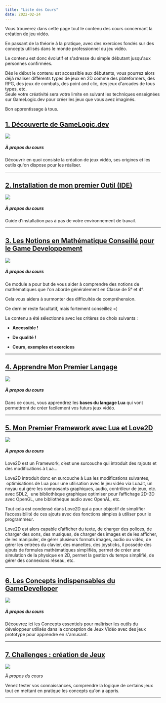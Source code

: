 ```yaml
---
title: "Liste des Cours"
date: 2022-02-24
---
```


Vous trouverez dans cette page tout le contenu des cours concernant la création de jeu vidéo.

En passant de la théorie à la pratique, avec des exercices fondés sur des concepts utilisés dans le monde professionnel du jeu vidéo.

Le contenu est donc évolutif et s'adresse du simple débutant jusqu'aux personnes confirmées.

Dès le début le contenu est accessible aux débutants, vous pourrez alors déjà réaliser différents types de jeux en 2D comme des plateformers, des RPG, des jeux de combats, des point and clic, des jeux d'arcades de tous types, etc.  
Seule votre créativité sera votre limite en suivant les techniques enseignées sur GameLogic.dev pour créer les jeux que vous avez imaginés.

Bon apprentissage à tous.

## **[1\. Découverte de GameLogic.dev](https://gamelogiq.dev/liste-des-differents-cours/decouverte-du-monde-du-jeu-video-et-de-ses-outils-de-developpement/ "1. Découverte de GameLogic.dev")**

[![](images/Logo_Cours_1.png)](https://gamelogiq.dev/liste-des-differents-cours/decouverte-du-monde-du-jeu-video-et-de-ses-outils-de-developpement/)

##### _À propos du cours_

Découvrir en quoi consiste la création de jeux vidéo, ses origines et les outils qu'on dispose pour les réaliser.

* * *

## **[2\. Installation de mon premier Outil (IDE)](https://gamelogiq.dev/liste-des-differents-cours/5-mon-premier-framework-avec-lua-et-love2d-les-bases-love2d/love2d-frameworks-lua/installation-love2d-et-parametrage-de-lide-zerobrane/ "2. Installation de mon premier Outil (IDE)")**

[![](images/Mon-premier_Outil_IDE_Lua.png)](https://gamelogiq.dev/liste-des-differents-cours/5-mon-premier-framework-avec-lua-et-love2d-les-bases-love2d/love2d-frameworks-lua/installation-love2d-et-parametrage-de-lide-zerobrane/)

##### _À propos du cours_

Guide d'installation pas à pas de votre environnement de travail.

* * *

## **[3\. Les Notions en Mathématique Conseillé pour le Game Developpement](https://gamelogiq.dev/liste-des-differents-cours/3-les-mathematiques-les-bases-en-gamedev/ "3. Les Notions en Mathématique Conseillé pour le Game Developpement")**

[![](images/maths.png)](https://gamelogiq.dev/liste-des-differents-cours/3-les-mathematiques-les-bases-en-gamedev/)

##### _À propos du cours_

Ce module a pour but de vous aider à comprendre des notions de mathématiques que l'on aborde généralement en Classe de 5ᵉ et 4ᵉ.  
  
Cela vous aidera à surmonter des difficultés de compréhension.  
  
Ce dernier reste facultatif, mais fortement conseillez =)

Le contenu a été sélectionné avec les critères de choix suivants :

- **Accessible !**

- **De qualité !**

- **Cours, exemples et exercices**

* * *

## **[4\. Apprendre Mon Premier Langage](https://gamelogiq.dev/liste-des-differents-cours/4-apprendre-mon-premier-langage-avec-lua-les-bases-lua/ "4. Apprendre Mon Premier Langage")**

[![](images/mon_premier_langage_lua.png)](https://gamelogiq.dev/liste-des-differents-cours/4-apprendre-mon-premier-langage-avec-lua-les-bases-lua/)

##### _À propos du cours_

Dans ce cours, vous apprendrez les **bases du langage Lua** qui vont permettront de créer facilement vos futurs jeux vidéo.

* * *

## **[5\. Mon Premier Framework avec Lua et Love2D](https://gamelogiq.dev/liste-des-differents-cours/5-mon-premier-framework-avec-lua-et-love2d-les-bases-love2d/ "5. Mon Premier Framework avec Lua et Love2D")**

[![](images/mon_premier_framework_lua_love2d.png)](https://gamelogiq.dev/liste-des-differents-cours/5-mon-premier-framework-avec-lua-et-love2d-les-bases-love2d/)

##### _À propos du cours_

Love2D est un Framework, c’est une surcouche qui introduit des rajouts et des modifications à Lua…

Love2D introduit donc en surcouche à Lua les modifications suivantes,  optimisations de Lua pour une utilisation avec le jeu vidéo via LuaJit, un noyau qui gère les composants graphiques, audio, contrôleur de jeux, etc. avec SDL2,  une bibliothèque graphique optimiser pour l’affichage 2D-3D avec OpenGL, une bibliothèque audio avec OpenAL, etc.

Tout cela est condensé dans Love2D qui a pour objectif de simplifier l’accessibilité de ces ajouts avec des fonctions simples à utiliser pour le programmeur.

Love2D est alors capable d’afficher du texte, de charger des polices, de charger des sons, des musiques, de charger des images et de les afficher, de les manipuler, de gérer plusieurs formats images, audio ou vidéo, de gérer les entrées du clavier, des manettes, des joysticks, il possède des ajouts de formules mathématiques simplifiés, permet de créer une simulation de la physique en 2D, permet la gestion du temps simplifié, de gérer des connexions réseau, etc.

* * *

## **[6\. Les Concepts indispensables du GameDevelloper](https://gamelogiq.dev/liste-des-differents-cours/6-les-concepts-essentiels/ "6. Les Concepts indispensables du GameDevelloper")**

[![](images/concepts_essentiels_competences.png)](https://gamelogiq.dev/liste-des-differents-cours/6-les-concepts-essentiels/)

##### _À propos du cours_

Découvrez ici les Concepts essentiels pour maîtriser les outils du développeur utilisés dans la conception de Jeux Vidéo avec des jeux prototype pour apprendre en s'amusant.

* * *

## [7\. Challenges : création de Jeux](https://gamelogiq.dev/liste-des-differents-cours/7-creation-de-jeux/)

[![](images/creer_des_jeux.png)](https://gamelogiq.dev/liste-des-differents-cours/7-creation-de-jeux/)

_À propos du cours_

Venez tester vos connaissances, comprendre la logique de certains jeux tout en mettant en pratique les concepts qu'on a appris.

* * *
